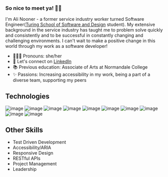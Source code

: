 ### So nice to meet ya! 👋🏼

I'm Ali Nooner - a former service industry worker turned Software Engineer([Turing School of Software and Design](https://turing.edu/) student). My extensive background in the service industry has taught me to problem solve quickly and consistently and to be successful in constantly changing and challenging environments. I can't wait to make a positive change in this world through my work as a software developer!

- 👩🏼‍💻 Pronouns: she/her
- 🔗 Let's connect on [LinkedIn](https://www.linkedin.com/in/alisonnooner/)
- 📚 Previous education: Associate of Arts at Normandale College
- ✨ Passions: Increasing accessibility in my work, being a part of a diverse team, supporting my peers 

## Technologies
![image](https://img.shields.io/badge/JavaScript-323330?style=for-the-badge&logo=javascript&logoColor=F7DF1E)
![image](https://img.shields.io/badge/React-20232A?style=for-the-badge&logo=react&logoColor=61DAFB)
![image](https://img.shields.io/badge/HTML5-E34F26?style=for-the-badge&logo=html5&logoColor=white)
![image](https://img.shields.io/badge/CSS3-1572B6?style=for-the-badge&logo=css3&logoColor=white)
![image](https://img.shields.io/badge/React_Router-CA4245?style=for-the-badge&logo=react-router&logoColor=white)
![image](https://img.shields.io/badge/npm-CB3837?style=for-the-badge&logo=npm&logoColor=white)
![image](https://img.shields.io/badge/Markdown-000000?style=for-the-badge&logo=markdown&logoColor=white)
![image](https://img.shields.io/badge/Cypress-17202C?style=for-the-badge&logo=cypress&logoColor=white)
![image](https://img.shields.io/badge/Chart.js-FF6384?style=for-the-badge&logo=chartdotjs&logoColor=white)
![image](https://img.shields.io/badge/Mocha-8D6748?style=for-the-badge&logo=Mocha&logoColor=white)
<!-- ![image](https://img.shields.io/badge/Sass-CC6699?style=for-the-badge&logo=sass&logoColor=white) -->
<!-- ![image](https://img.shields.io/badge/Express.js-000000?style=for-the-badge&logo=express&logoColor=white) -->


## Other Skills
- Test Driven Development
- Accessibility/ARIA
- Responsive Design
- RESTful APIs
- Project Management
- Leadership
